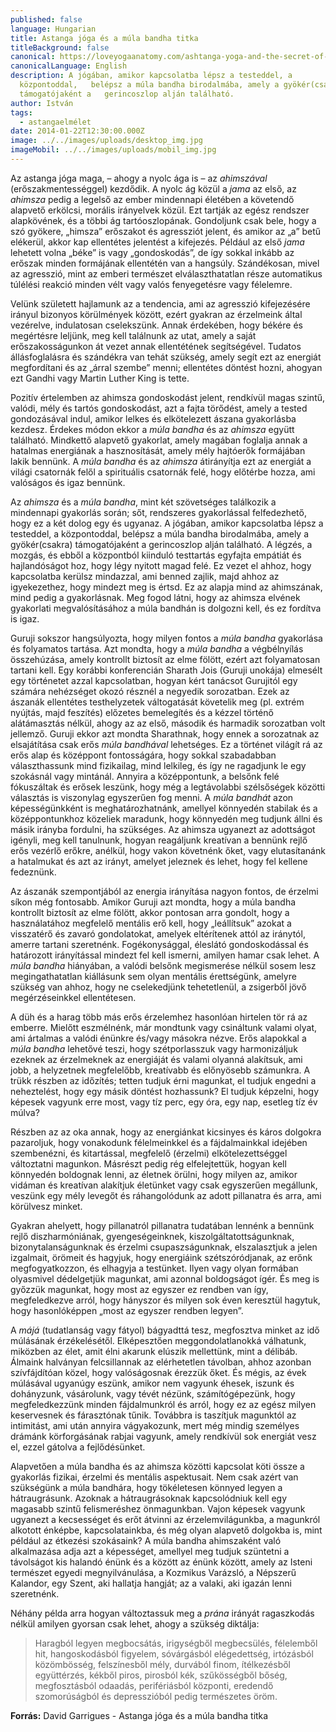 ```yaml
---
published: false
language: Hungarian
title: Astanga jóga és a múla bandha titka
titleBackground: false
canonical: https://loveyogaanatomy.com/ashtanga-yoga-and-the-secret-of-mula-bandha/
canonicalLanguage: English
description: A jógában, amikor kapcsolatba lépsz a testeddel, a
  központoddal,   belépsz a múla bandha birodalmába, amely a gyökér(csakra)
  támogatójaként a   gerincoszlop alján található.
author: István
tags:
  - astangaelmélet
date: 2014-01-22T12:30:00.000Z
image: ../../images/uploads/desktop_img.jpg
imageMobil: ../../images/uploads/mobil_img.jpg
---
```

Az astanga jóga maga, – ahogy a nyolc ága is – az *ahimszával* (erőszakmentességgel) kezdődik. A nyolc ág közül a *jama* az első, az *ahimsza* pedig a legelső az ember mindennapi életében a követendő alapvető erkölcsi, morális irányelvek közül. Ezt tartják az egész rendszer alapkövének, és a többi ág tartóoszlopának. Gondoljunk csak bele, hogy a szó gyökere, „himsza” erőszakot és agressziót jelent, és amikor az „a” betű elékerül, akkor kap ellentétes jelentést a kifejezés. Például az első *jama* lehetett volna „béke” is vagy „gondoskodás”, de így sokkal inkább az erőszak minden formájának ellentétén van a hangsúly. Szándékosan, mivel az agresszió, mint az emberi természet elválaszthatatlan része automatikus túlélési reakció minden vélt vagy valós fenyegetésre vagy félelemre.

Velünk született hajlamunk az a tendencia, ami az agresszió kifejezésére irányul bizonyos körülmények között, ezért gyakran az érzelmeink által vezérelve, indulatosan cselekszünk. Annak érdekében, hogy békére és megértésre leljünk, meg kell találnunk az utat, amely a saját erőszakosságunkon át vezet annak ellentétének segítségével. Tudatos állásfoglalásra és szándékra van tehát szükség, amely segít ezt az energiát megfordítani és az „árral szembe” menni; ellentétes döntést hozni, ahogyan ezt Gandhi vagy Martin Luther King is tette.

Pozitív értelemben az ahimsza gondoskodást jelent, rendkívül magas szintű, valódi, mély és tartós gondoskodást, azt a fajta törődést, amely a tested gondozásával indul, amikor lelkes és elkötelezett ászana gyakorlásba kezdesz. Érdekes módon ekkor a *múla bandha* és az *ahimsza* együtt található. Mindkettő alapvető gyakorlat, amely magában foglalja annak a hatalmas energiának a hasznosítását, amely mély hajtóerők formájában lakik bennünk. A *múla bandha* és az *ahimsza* átirányítja ezt az energiát a világi csatornák felől a spirituális csatornák felé, hogy előtérbe hozza, ami valóságos és igaz bennünk.

Az *ahimsza* és a *múla bandha*, mint két szövetséges találkozik a mindennapi gyakorlás során; sőt, rendszeres gyakorlással felfedezhető, hogy ez a két dolog egy és ugyanaz. A jógában, amikor kapcsolatba lépsz a testeddel, a központoddal, belépsz a múla bandha birodalmába, amely a gyökér(csakra) támogatójaként a gerincoszlop alján található. A légzés, a mozgás, és ebből a központból kiinduló testtartás egyfajta empátiát és hajlandóságot hoz, hogy légy nyitott magad felé. Ez vezet el ahhoz, hogy kapcsolatba kerülsz mindazzal, ami benned zajlik, majd ahhoz az igyekezethez, hogy mindezt meg is értsd. Ez az alapja mind az ahimszának, mind pedig a gyakorlásnak. Meg fogod látni, hogy az ahimsza elvének gyakorlati megvalósításához a múla bandhán is dolgozni kell, és ez fordítva is igaz.

Guruji sokszor hangsúlyozta, hogy milyen fontos a *múla bandha* gyakorlása és folyamatos tartása. Azt mondta, hogy a *múla bandha* a végbélnyílás összehúzása, amely kontrollt biztosít az elme fölött, ezért azt folyamatosan tartani kell. Egy korábbi konferencián Sharath Jois (Guruji unokája) elmesélt egy történetet azzal kapcsolatban, hogyan kért tanácsot Gurujitól egy számára nehézséget okozó résznél a negyedik sorozatban. Ezek az ászanák ellentétes testhelyzetek váltogatását követelik meg (pl. extrém nyújtás, majd feszítés) előzetes bemelegítés és a kézzel történő alátámasztás nélkül, ahogy az az első, második és harmadik sorozatban volt jellemző. Guruji ekkor azt mondta Sharathnak, hogy ennek a sorozatnak az elsajátítása csak erős *múla bandhával* lehetséges. Ez a történet világít rá az erős alap és középpont fontosságára, hogy sokkal szabadabban választhassunk mind fizikailag, mind lelkileg, és így ne ragadjunk le egy szokásnál vagy mintánál. Annyira a középpontunk, a belsőnk felé fókuszáltak és erősek leszünk, hogy még a legtávolabbi szélsőségek közötti választás is viszonylag egyszerűen fog menni. A *múla bandhát* azon képességünkként is meghatározhatnánk, amellyel könnyedén stabilak és a középpontunkhoz közeliek maradunk, hogy könnyedén meg tudjunk állni és másik irányba fordulni, ha szükséges. Az ahimsza ugyanezt az adottságot igényli, meg kell tanulnunk, hogyan reagáljunk kreatívan a bennünk rejlő erős vezérlő erőkre, anélkül, hogy vakon követnénk őket, vagy elutasítanánk a hatalmukat és azt az irányt, amelyet jeleznek és lehet, hogy fel kellene fedeznünk.

Az ászanák szempontjából az energia irányítása nagyon fontos, de érzelmi síkon még fontosabb. Amikor Guruji azt mondta, hogy a múla bandha kontrollt biztosít az elme fölött, akkor pontosan arra gondolt, hogy a használatához megfelelő mentális erő kell, hogy „leállítsuk” azokat a visszatérő és zavaró gondolatokat, amelyek eltérítenek attól az iránytól, amerre tartani szeretnénk. Fogékonysággal, éleslátó gondoskodással és határozott irányítással mindezt fel kell ismerni, amilyen hamar csak lehet. A *múla bandha* hiányában, a valódi belsőnk megismerése nélkül sosem lesz megingathatatlan kiállásunk sem olyan mentális érettségünk, amelyre szükség van ahhoz, hogy ne cselekedjünk tehetetlenül, a zsigerből jövő megérzéseinkkel ellentétesen.

A düh és a harag  több más erős érzelemhez hasonlóan hirtelen tör rá az emberre. Mielőtt eszmélnénk, már mondtunk vagy csináltunk valami olyat, ami ártalmas a valódi énünkre és/vagy másokra nézve. Erős alapokkal a *múla bandha* lehetővé teszi, hogy szétporlasszuk vagy harmonizáljuk ezeknek az érzelmeknek az energiáját és valami olyanná alakítsuk, ami jobb, a helyzetnek megfelelőbb, kreatívabb és előnyösebb számunkra. A trükk részben az időzítés; tetten tudjuk érni magunkat, el tudjuk engedni a neheztelést, hogy egy másik döntést hozhassunk? El tudjuk képzelni, hogy képesek vagyunk erre most, vagy tíz perc, egy óra, egy nap, esetleg tíz év múlva?

Részben az az oka annak, hogy az energiánkat kicsinyes és káros dolgokra pazaroljuk, hogy vonakodunk félelmeinkkel és a fájdalmainkkal idejében szembenézni, és kitartással, megfelelő (érzelmi) elkötelezettséggel változtatni magunkon. Másrészt pedig rég elfelejtettük, hogyan kell könnyedén boldognak lenni, az életnek örülni, hogy milyen az, amikor vidáman és kreatívan alakítjuk életünket vagy csak egyszerűen megállunk, veszünk egy mély levegőt és ráhangolódunk az adott pillanatra és arra, ami körülvesz minket.

Gyakran ahelyett, hogy pillanatról pillanatra tudatában lennénk a bennünk rejlő diszharmóniának, gyengeségeinknek, kiszolgáltatottságunknak, bizonytalanságunknak és érzelmi csupaszságunknak, elszalasztjuk a jelen izgalmait, örömeit és hagyjuk, hogy energiáink szétszóródjanak, az erőnk megfogyatkozzon, és elhagyja a testünket. Ilyen vagy olyan formában olyasmivel dédelgetjük magunkat, ami azonnal boldogságot ígér. És meg is győzzük magunkat, hogy most az egyszer ez rendben van így, megfeledkezve arról, hogy hányszor és milyen sok éven keresztül hagytuk, hogy hasonlóképpen „most az egyszer rendben legyen”.

A *májá* (tudatlanság vagy fátyol) bágyadttá tesz, megfosztva minket az idő múlásának érzékelésétől. Elképesztően meggondolatlanokká válhatunk, miközben az élet, amit élni akarunk elúszik mellettünk, mint a délibáb. Álmaink halványan felcsillannak az elérhetetlen távolban, ahhoz azonban szívfájdítóan közel, hogy valóságosnak érezzük őket. És mégis, az évek múlásával ugyanúgy eszünk, amikor nem vagyunk éhesek, iszunk és dohányzunk, vásárolunk, vagy tévét nézünk, számítógépezünk, hogy megfeledkezzünk minden fájdalmunkról és arról, hogy ez az egész milyen keservesnek és fárasztónak tűnik. Továbbra is taszítjuk magunktól az intimitást, ami után annyira vágyakozunk, mert még mindig személyes drámánk körforgásának rabjai vagyunk, amely rendkívül sok energiát vesz el, ezzel gátolva a fejlődésünket.

Alapvetően a múla bandha és az ahimsza közötti kapcsolat köti össze a gyakorlás fizikai, érzelmi és mentális aspektusait. Nem csak azért van szükségünk a múla bandhára, hogy tökéletesen könnyed legyen a hátraugrásunk. Azoknak a hátraugrásoknak kapcsolódniuk kell egy magasabb szintű felismeréshez önmagunkban. Vajon képesek vagyunk ugyanezt a kecsességet és erőt átvinni az érzelemvilágunkba, a magunkról alkotott énképbe, kapcsolatainkba, és még olyan alapvető dolgokba is, mint például az étkezési szokásaink? A múla bandha ahimszaként való alkalmazása adja azt a képességet, amellyel meg tudjuk szüntetni a távolságot kis halandó énünk és a között az énünk között, amely az Isteni természet egyedi megnyilvánulása, a Kozmikus Varázsló, a Népszerű Kalandor, egy Szent, aki hallatja hangját; az a valaki, aki igazán lenni szeretnénk.

Néhány példa arra hogyan változtassuk meg a *prána* irányát ragaszkodás nélkül amilyen gyorsan csak lehet, ahogy a szükség diktálja:
> Haragból legyen megbocsátás, irigységből megbecsülés, félelemből hit, hangoskodásból figyelem, sóvárgásból elégedettség, irtózásból közömbösség, felszínesből mély, durvából finom, ítélkezésből együttérzés, kékből piros, pirosból kék, szűkösségből bőség, megfosztásból odaadás, perifériásból központi, eredendő szomorúságból és depresszióból pedig természetes öröm.

**Forrás:** David Garrigues - Astanga jóga és a múla bandha titka
